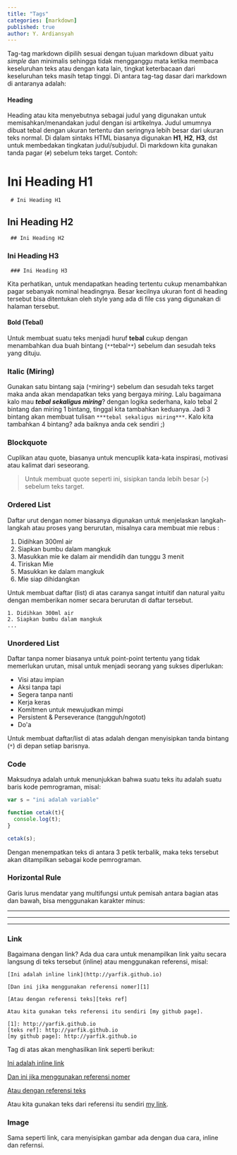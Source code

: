 ```yaml
---
title: "Tags"
categories: [markdown]
published: true
author: Y. Ardiansyah
---
```


Tag-tag markdown dipilih sesuai dengan tujuan markdown dibuat yaitu *simple* dan minimalis sehingga tidak mengganggu mata ketika membaca keseluruhan teks atau dengan kata lain, tingkat keterbacaan dari keseluruhan teks masih tetap tinggi. Di antara tag-tag dasar dari markdown di antaranya adalah:

#### Heading
Heading atau kita menyebutnya sebagai judul yang digunakan untuk memisahkan/menandakan judul dengan isi artikelnya. Judul umumnya dibuat tebal dengan ukuran tertentu dan seringnya lebih besar dari ukuran teks normal. Di dalam sintaks HTML biasanya digunakan **H1**, **H2**, **H3**, dst untuk membedakan tingkatan judul/subjudul. Di markdown kita gunakan tanda pagar (`#`) sebelum teks target. Contoh:

# Ini Heading H1
` # Ini Heading H1`

## Ini Heading H2
` ## Ini Heading H2`

### Ini Heading H3
` ### Ini Heading H3`

Kita perhatikan, untuk mendapatkan heading tertentu cukup menambahkan pagar sebanyak nominal headingnya. Besar kecilnya ukuran font di heading tersebut bisa ditentukan oleh style yang ada di file css yang digunakan di halaman tersebut.

#### Bold (Tebal)
Untuk membuat suatu teks menjadi huruf **tebal** cukup dengan menambahkan dua buah bintang (`**`tebal`**`) sebelum dan sesudah teks yang dituju.

### Italic (Miring)
Gunakan satu bintang saja (`*`miring`*`) sebelum dan sesudah teks target maka anda akan mendapatkan teks yang bergaya *miring*. Lalu bagaimana kalo mau ***tebal sekaligus miring***? dengan logika sederhana, kalo tebal 2 bintang dan miring 1 bintang, tinggal kita tambahkan keduanya. Jadi 3 bintang akan membuat tulisan `***tebal sekaligus miring***`. Kalo kita tambahkan 4 bintang? ada baiknya anda cek sendiri ;)

### Blockquote
Cuplikan atau quote, biasanya untuk mencuplik kata-kata inspirasi, motivasi atau kalimat dari seseorang. 
> Untuk membuat quote seperti ini, sisipkan tanda lebih besar (`>`) sebelum teks target.

### Ordered List
Daftar urut dengan nomer biasanya digunakan untuk menjelaskan langkah-langkah atau proses yang berurutan, misalnya cara membuat mie rebus :

1. Didihkan 300ml air
2. Siapkan bumbu dalam mangkuk
3. Masukkan mie ke dalam air mendidih dan tunggu 3 menit
4. Tiriskan Mie
5. Masukkan ke dalam mangkuk
6. Mie siap dihidangkan

Untuk membuat daftar (list) di atas caranya sangat intuitif dan natural yaitu dengan memberikan nomer secara berurutan di daftar tersebut.

```
1. Didihkan 300ml air
2. Siapkan bumbu dalam mangkuk
...
```

### Unordered List
Daftar tanpa nomer biasanya untuk point-point tertentu yang tidak memerlukan urutan, misal untuk menjadi seorang yang sukses diperlukan:

* Visi atau impian
* Aksi tanpa tapi
* Segera tanpa nanti
* Kerja keras
* Komitmen untuk mewujudkan mimpi
* Persistent & Perseverance (tangguh/ngotot)
* Do'a

Untuk membuat daftar/list di atas adalah dengan menyisipkan tanda bintang (`*`) di depan setiap barisnya.

### Code
Maksudnya adalah untuk menunjukkan bahwa suatu teks itu adalah suatu baris kode pemrograman, misal:

```javascript
var s = "ini adalah variable"

function cetak(t){
  console.log(t);
}

cetak(s);
```

Dengan menempatkan teks di antara 3 petik terbalik, maka teks tersebut akan ditampilkan sebagai kode pemrograman.

### Horizontal Rule
Garis lurus mendatar yang multifungsi untuk pemisah antara bagian atas dan bawah, bisa menggunakan karakter minus:

___

***

---

### Link
Bagaimana dengan link? Ada dua cara untuk menampilkan link yaitu secara langsung di teks tersebut (inline) atau menggunakan referensi, misal:

```
[Ini adalah inline link](http://yarfik.github.io)

[Dan ini jika menggunakan referensi nomer][1]

[Atau dengan referensi teks][teks ref]

Atau kita gunakan teks referensi itu sendiri [my github page].

[1]: http://yarfik.github.io
[teks ref]: http://yarfik.github.io
[my github page]: http://yarfik.github.io
```

Tag di atas akan menghasilkan link seperti berikut:

[Ini adalah inline link](http://yarfik.github.io)

[Dan ini jika menggunakan referensi nomer][1]

[Atau dengan referensi teks][teks ref]

Atau kita gunakan teks dari referensi itu sendiri [my link].

[1]: http://yarfik.github.io
[teks ref]: http://yarfik.github.io
[my link]: http://yarfik.github.io

### Image
Sama seperti link, cara menyisipkan gambar ada dengan dua cara, inline dan refernsi.